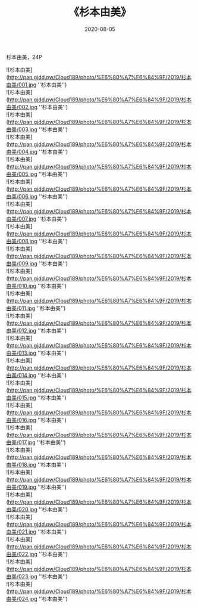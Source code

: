 ﻿---
layout: post
title:  《杉本由美》
date:   2020-08-05
img: http://pan.gjdd.pw/Cloud189/photo/%E6%80%A7%E6%84%9F/2019/杉本由美/000.jpg
categories: [美女, 性感, 泳衣]
---

杉本由美，24P

![杉本由美](http://pan.gjdd.pw/Cloud189/photo/%E6%80%A7%E6%84%9F/2019/杉本由美/001.jpg ''杉本由美'') <br>
![杉本由美](http://pan.gjdd.pw/Cloud189/photo/%E6%80%A7%E6%84%9F/2019/杉本由美/002.jpg ''杉本由美'') <br>
![杉本由美](http://pan.gjdd.pw/Cloud189/photo/%E6%80%A7%E6%84%9F/2019/杉本由美/003.jpg ''杉本由美'') <br>
![杉本由美](http://pan.gjdd.pw/Cloud189/photo/%E6%80%A7%E6%84%9F/2019/杉本由美/004.jpg ''杉本由美'') <br>
![杉本由美](http://pan.gjdd.pw/Cloud189/photo/%E6%80%A7%E6%84%9F/2019/杉本由美/005.jpg ''杉本由美'') <br>
![杉本由美](http://pan.gjdd.pw/Cloud189/photo/%E6%80%A7%E6%84%9F/2019/杉本由美/006.jpg ''杉本由美'') <br>
![杉本由美](http://pan.gjdd.pw/Cloud189/photo/%E6%80%A7%E6%84%9F/2019/杉本由美/007.jpg ''杉本由美'') <br>
![杉本由美](http://pan.gjdd.pw/Cloud189/photo/%E6%80%A7%E6%84%9F/2019/杉本由美/008.jpg ''杉本由美'') <br>
![杉本由美](http://pan.gjdd.pw/Cloud189/photo/%E6%80%A7%E6%84%9F/2019/杉本由美/009.jpg ''杉本由美'') <br>
![杉本由美](http://pan.gjdd.pw/Cloud189/photo/%E6%80%A7%E6%84%9F/2019/杉本由美/010.jpg ''杉本由美'') <br>
![杉本由美](http://pan.gjdd.pw/Cloud189/photo/%E6%80%A7%E6%84%9F/2019/杉本由美/011.jpg ''杉本由美'') <br>
![杉本由美](http://pan.gjdd.pw/Cloud189/photo/%E6%80%A7%E6%84%9F/2019/杉本由美/012.jpg ''杉本由美'') <br>
![杉本由美](http://pan.gjdd.pw/Cloud189/photo/%E6%80%A7%E6%84%9F/2019/杉本由美/013.jpg ''杉本由美'') <br>
![杉本由美](http://pan.gjdd.pw/Cloud189/photo/%E6%80%A7%E6%84%9F/2019/杉本由美/014.jpg ''杉本由美'') <br>
![杉本由美](http://pan.gjdd.pw/Cloud189/photo/%E6%80%A7%E6%84%9F/2019/杉本由美/015.jpg ''杉本由美'') <br>
![杉本由美](http://pan.gjdd.pw/Cloud189/photo/%E6%80%A7%E6%84%9F/2019/杉本由美/016.jpg ''杉本由美'') <br>
![杉本由美](http://pan.gjdd.pw/Cloud189/photo/%E6%80%A7%E6%84%9F/2019/杉本由美/017.jpg ''杉本由美'') <br>
![杉本由美](http://pan.gjdd.pw/Cloud189/photo/%E6%80%A7%E6%84%9F/2019/杉本由美/018.jpg ''杉本由美'') <br>
![杉本由美](http://pan.gjdd.pw/Cloud189/photo/%E6%80%A7%E6%84%9F/2019/杉本由美/019.jpg ''杉本由美'') <br>
![杉本由美](http://pan.gjdd.pw/Cloud189/photo/%E6%80%A7%E6%84%9F/2019/杉本由美/020.jpg ''杉本由美'') <br>
![杉本由美](http://pan.gjdd.pw/Cloud189/photo/%E6%80%A7%E6%84%9F/2019/杉本由美/021.jpg ''杉本由美'') <br>
![杉本由美](http://pan.gjdd.pw/Cloud189/photo/%E6%80%A7%E6%84%9F/2019/杉本由美/022.jpg ''杉本由美'') <br>
![杉本由美](http://pan.gjdd.pw/Cloud189/photo/%E6%80%A7%E6%84%9F/2019/杉本由美/023.jpg ''杉本由美'') <br>
![杉本由美](http://pan.gjdd.pw/Cloud189/photo/%E6%80%A7%E6%84%9F/2019/杉本由美/024.jpg ''杉本由美'') <br>
